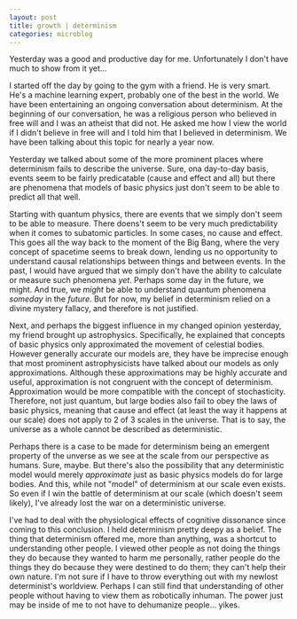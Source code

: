 ```yaml
---
layout: post
title: growth | determinism
categories: microblog
---
```


Yesterday was a good and productive day for me. Unfortunately I don't have much to show from it yet...

I started off the day by going to the gym with a friend. He is very smart. He's a machine learning expert, probably one of the best in the world. We have been entertaining an ongoing conversation about determinism. At the beginning of our conversation, he was a religious person who believed in free will and I was an atheist that did not. He asked me how I view the world if I didn't believe in free will and I told him that I believed in determinism. We have been talking about this topic for nearly a year now. 

Yesterday we talked about some of the more prominent places where determinism fails to describe the universe. Sure, ona  day-to-day basis, events seem to be fairly predicatable (cause and effect and all) but there are phenomena that models of basic physics just don't seem to be able to predict all that well.

Starting with quantum physics, there are events that we simply don't seem to be able to measure. There doens't seem to be very much predictability when it comes to subatomic particles. In some cases, no cause and effect. This goes all the way back to the moment of the Big Bang, where the very concept of spacetime seems to break down, lending us no opportunity to understand causal relationships between things and between events. In the past, I would have argued that we simply don't have the ability to calculate or measure such phenomena _yet_. Perhaps some day in the future, we might. And true, we _might_ be able to understand quantum phenomena _someday_ in the _future_. But for now, my belief in determinism relied on a divine mystery fallacy, and therefore is not justified.

Next, and perhaps the biggest influence in my changed opinion yesterday, my friend brought up astrophysics. Specifically, he explained that concepts of basic physics only approximated the movement of celestial bodies. However generally accurate our models are, they have be imprecise enough that most prominent astrophysicists have talked about our models as only approximations. Although these approximations may be highly accurate and useful, approximation is not congruent with the concept of determinism. Approximation would be more compatible with the concept of stochasticity. Therefore, not just quantum, but large bodies also fail to obey the laws of basic physics, meaning that cause and effect (at least the way it happens at our scale) does not apply to 2 of 3 scales in the universe. That is to say, the universe as a whole cannot be described as deterministic.

Perhaps there is a case to be made for determinism being an emergent property of the unverse as we see at the scale from our perspective as humans. Sure, maybe. But there's also the possibility that any deterministic model would merely _approximate_ just as basic physics models do for large bodies. And this, while not "model" of determinism at our scale even exists. So even if I win the battle of determinism at our scale (which doesn't seem likely), I've already lost the war on a deterministic universe.

I've had to deal with the physiological effects of cognitive dissonance since coming to this conclusion. I held determinism pretty deepy as a belief. The thing that determinism offered me, more than anything, was a shortcut to understanding other people. I viewed other people as not doing the things they do because they wanted to harm me personally, rather people do the things they do because they were destined to do them; they can't help their own nature. I'm not sure if I have to throw everything out with my newlost determinist's worldview. Perhaps I can still find that understanding of other people without having to view them as robotically inhuman. The power just may be inside of me to not have to dehumanize people... yikes.
